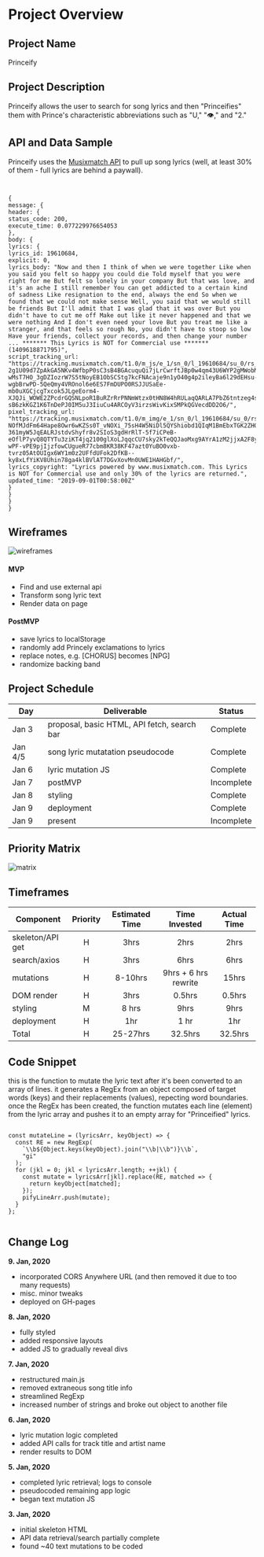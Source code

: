 # Project Overview

## Project Name

Princeify

## Project Description

Princeify allows the user to search for song lyrics and then "Princeifies" them with Prince's characteristic abbreviations such as "U," "👁️," and "2."

## API and Data Sample

Princeify uses the [Musixmatch API](https://developer.musixmatch.com/) to pull up song lyrics (well, at least 30% of them - full lyrics are behind a paywall).

```


{
message: {
header: {
status_code: 200,
execute_time: 0.077229976654053
},
body: {
lyrics: {
lyrics_id: 19610684,
explicit: 0,
lyrics_body: "Now and then I think of when we were together Like when you said you felt so happy you could die Told myself that you were right for me But felt so lonely in your company But that was love, and it's an ache I still remember You can get addicted to a certain kind of sadness Like resignation to the end, always the end So when we found that we could not make sense Well, you said that we would still be friends But I'll admit that I was glad that it was over But you didn't have to cut me off Make out like it never happened and that we were nothing And I don't even need your love But you treat me like a stranger, and that feels so rough No, you didn't have to stoop so low Have your friends, collect your records, and then change your number ... ******* This Lyrics is NOT for Commercial use ******* (1409618871795)",
script_tracking_url: "https://tracking.musixmatch.com/t1.0/m_js/e_1/sn_0/l_19610684/su_0/rs_0/tr_3vUCAKgtc9fFcHEccdWyaSMU9yu10L0suYXzo9lyyV_XNlSIkneRO3Dsx3CWiLt2V09dcKy3XDLMcgbmz_Yzj9FMYTpaDZuLyMy-2g1U09d7ZpAkGA5NKv4WfbpP0sC3sB4BGAcuquQi7jLrCwrftJBp0w4qm43U6WYP2gMWobMZKYH259gS5iMHIkE7Efg8zkuU7FLSVVh-wMsT7HO_3gDZIozrW7S5tNoyEB1ObSCStg7kcFNAcaje9n1yO40g4p2ileyBa6l29dEHsu-wgbBrwPD-5QeQmy4VROnol6e6ES7FmDUPO0RSJJUSaEe-mb0uXGCjcgTxcok5JLgeEorm4-XJQJi_WOWE2ZPcdrGQSNLpoR1BuRZrRrPNNmWtzx0tHN8W4hRULaqQARLA7PbZ6tntzeg4s-sB6zkKGZ1K6TnDePJ0IM5uJ3IiuCu4ARCOyV3irzsWivKixSMPkQGVecdDD2O6/",
pixel_tracking_url: "https://tracking.musixmatch.com/t1.0/m_img/e_1/sn_0/l_19610684/su_0/rs_0/tr_3vUCAF-NOfMJdFm64Hape8Owr6wKZSs0T_vNOXi_75sH4W5NiDl5QYShiobd1QIqM1BmEbxTGK2ZH0BX9VSHPNbfkBLquXVUZ0h717nBlR_fZKjL23HSJreE2lTikREEdTQqKatik7xMBqDa2XKrq8s_ETFkVLnZjJ7mAhrem736FJ3nEaGmZmODycRxFGTOPDLc-361myW5JqEALRJstdvShyfr8v2SIoS3gdHrRlT-5f7iCPeB-eOflP7yvQ8QTYTu3ziKT4jq2100glXoLJqqcCU7sky2kTeQQJaoMxg9AYrA1zM2jjxA2F8yv1SN9FV1scsdEYUaYU8Kd867lIFKSKz-wPF-vPE9pjIjzfowCUgueR77cbm8KR38KF47azt0YuBO0vxb-tvrz05AtOUIgx6WY1m0z2UFfdUFok2DfKB--ky8xLfYiKV8Uhin78ga4klBVlAT7DGvXovMn0UWE1HAHGbf/",
lyrics_copyright: "Lyrics powered by www.musixmatch.com. This Lyrics is NOT for Commercial use and only 30% of the lyrics are returned.",
updated_time: "2019-09-01T00:58:00Z"
}
}
}
}

```

## Wireframes

![wireframes](https://i.imgur.com/ZdmmsUY.jpg "before and after search")

#### MVP

- Find and use external api
- Transform song lyric text
- Render data on page

#### PostMVP

- save lyrics to localStorage
- randomly add Princely exclamations to lyrics
- replace notes, e.g. [CHORUS] becomes [NPG]
- randomize backing band

## Project Schedule

| Day     | Deliverable                                 | Status     |
| ------- | ------------------------------------------- | ---------- |
| Jan 3   | proposal, basic HTML, API fetch, search bar | Complete   |
| Jan 4/5 | song lyric mutatation pseudocode            | Complete   |
| Jan 6   | lyric mutation JS                           | Complete   |
| Jan 7   | postMVP                                     | Incomplete |
| Jan 8   | styling                                     | Complete   |
| Jan 9   | deployment                                  | Complete   |
| Jan 9   | present                                     | Incomplete |

## Priority Matrix

![matrix](https://i.imgur.com/Vor475U.jpg "priority matrix")

## Timeframes

| Component        | Priority | Estimated Time |    Time Invested     | Actual Time |
| ---------------- | :------: | :------------: | :------------------: | :---------: |
| skeleton/API get |    H     |      3hrs      |         2hrs         |    2hrs     |
| search/axios     |    H     |      3hrs      |         6hrs         |    6hrs     |
| mutations        |    H     |    8-10hrs     | 9hrs + 6 hrs rewrite |    15hrs    |
| DOM render       |    H     |      3hrs      |        0.5hrs        |   0.5hrs    |
| styling          |    M     |     8 hrs      |         9hrs         |    9hrs     |
| deployment       |    H     |      1hr       |         1 hr         |     1hr     |
| Total            |    H     |    25-27hrs    |       32.5hrs        |   32.5hrs   |

## Code Snippet

this is the function to mutate the lyric text after it's been converted to an array of lines. it generates a RegEx from an object composed of target words (keys) and their replacements (values), repecting word boundaries. once the RegEx has been created, the function mutates each line (element) from the lyric array and pushes it to an empty array for "Princeified" lyrics.

```

const mutateLine = (lyricsArr, keyObject) => {
  const RE = new RegExp(
    `\\b${Object.keys(keyObject).join("\\b|\\b")}\\b`,
    "gi"
  );
  for (jkl = 0; jkl < lyricsArr.length; ++jkl) {
    const mutate = lyricsArr[jkl].replace(RE, matched => {
      return keyObject[matched];
    });
    pifyLineArr.push(mutate);
  }
};


```

## Change Log

**9. Jan, 2020**

- incorporated CORS Anywhere URL (and then removed it due to too many requests)
- misc. minor tweaks
- deployed on GH-pages

**8. Jan, 2020**

- fully styled
- added responsive layouts
- added JS to gradually reveal divs

**7. Jan, 2020**

- restructured main.js
- removed extraneous song title info
- streamlined RegExp
- increased number of strings and broke out object to another file

**6. Jan, 2020**

- lyric mutation logic completed
- added API calls for track title and artist name
- render results to DOM

**5. Jan, 2020**

- completed lyric retrieval; logs to console
- pseudocoded remaining app logic
- began text mutation JS

**3. Jan, 2020**

- initial skeleton HTML
- API data retrieval/search partially complete
- found ~40 text mutations to be coded
